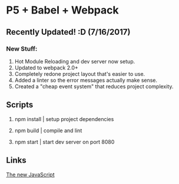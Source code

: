 # P5 + Babel + Webpack
## Recently Updated! :D (7/16/2017)
### New Stuff:
1. Hot Module Reloading and dev server now setup.
2. Updated to webpack 2.0+
3. Completely redone project layout that's easier to use.
4. Added a linter so the error messages actually make sense.
5. Created a "cheap event system" that reduces project complexity.


## Scripts
1. npm install | setup project dependencies

2. npm build | compile and lint

3. npm start | start dev server on port 8080

## Links
[The new JavaScript](https://babeljs.io/docs/learn-es2015/)
